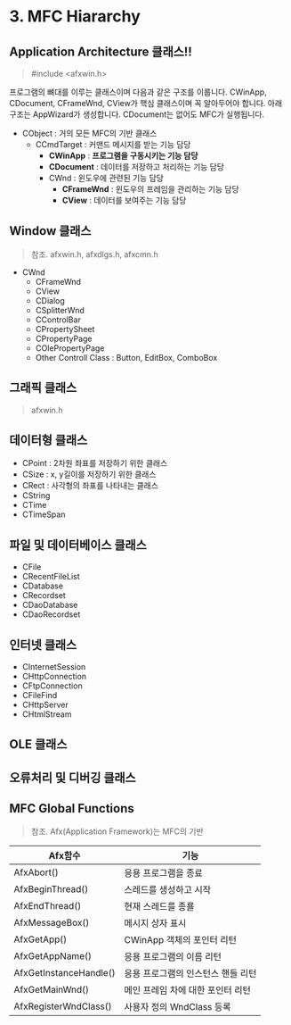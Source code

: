 # 3. MFC Hiararchy

## Application Architecture 클래스!!

> #include <afxwin.h>

프로그램의 뼈대를 이루는 클래스이며 다음과 같은 구조를 이룹니다. CWinApp, CDocument, CFrameWnd, CView가 핵심 클래스이며 꼭 알아두어야 합니다. 아래 구조는 AppWizard가 생성합니다. CDocument는 없어도 MFC가 실행됩니다.

- CObject : 거의 모든 MFC의 기반 클래스
  - CCmdTarget : 커맨드 메시지를 받는 기능 담당
    - **CWinApp** : **프로그램을 구동시키는 기능 담당**
    - **CDocument** : 데이터를 저장하고 처리하는 기능 담당
    - CWnd : 윈도우에 관련된 기능 담당
      - **CFrameWnd** : 윈도우의 프레임을 관리하는 기능 담당
      - **CView** : 데이터를 보여주는 기능 담당

## Window 클래스

> 참조. afxwin.h, afxdlgs.h, afxcmn.h

- CWnd
  - CFrameWnd
  - CView
  - CDialog
  - CSplitterWnd
  - CControlBar
  - CPropertySheet
  - CPropertyPage
  - COlePropertyPage
  - Other Controll Class : Button, EditBox, ComboBox

## 그래픽 클래스

> afxwin.h

## 데이터형 클래스

- CPoint : 2차원 좌표를 저장하기 위한 클래스
- CSize : x, y길이를 저장하기 위한 클래스
- CRect : 사각형의 좌표를 나타내는 클래스
- CString
- CTime
- CTimeSpan

## 파일 및 데이터베이스 클래스

- CFile
- CRecentFileList
- CDatabase
- CRecordset
- CDaoDatabase
- CDaoRecordset

## 인터넷 클래스

- CInternetSession
- CHttpConnection
- CFtpConnection
- CFileFind
- CHttpServer
- CHtmlStream

## OLE 클래스

## 오류처리 및 디버깅 클래스

## MFC Global Functions

> 참조. Afx(Application Framework)는 MFC의 기반


| Afx함수                | 기능                               |
| ---------------------- | ---------------------------------- |
| AfxAbort()             | 응용 프로그램을 종료               |
| AfxBeginThread()       | 스레드를 생성하고 시작             |
| AfxEndThread()         | 현재 스레드를 종룔                 |
| AfxMessageBox()        | 메시지 상자 표시                   |
| AfxGetApp()            | CWinApp 객체의 포인터 리턴         |
| AfxGetAppName()        | 응용 프로그램의 이름 리턴          |
| AfxGetInstanceHandle() | 응용 프로그램의 인스턴스 핸들 리턴 |
| AfxGetMainWnd()        | 메인 프레임 차에 대한 포인터 리턴  |
| AfxRegisterWndClass()  | 사용자 정의 WndClass 등록          |
